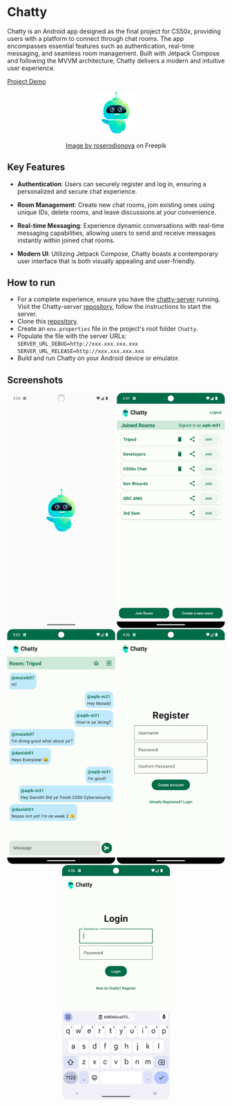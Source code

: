 # Chatty
Chatty is an Android app designed as the final project for CS50x, providing users with a platform to connect through chat rooms. The app encompasses essential features such as authentication, real-time messaging, and seamless room management. Built with Jetpack Compose and following the MVVM architecture, Chatty delivers a modern and intuitive user experience.

[Project Demo](https://youtu.be/PWJT77xy67c?si=JzBYxVbDB3jAFkF-)
<p style="text-align:center;"><img src="app\src\main\res\drawable-nodpi\chatty.png" width=100></p>
<p style="text-align:center;"><a href="https://www.freepik.com/free-vector/cute-bot-say-users-hello-chatbot-greets-online-consultation_4015765.htm#&position=0&from_view=author&uuid=cfb046d1-293f-4289-bde8-8e06133eb50f">Image by roserodionova</a> on Freepik</p>

## Key Features
- **Authentication**: Users can securely register and log in, ensuring a personalized and secure chat experience.

- **Room Management**: Create new chat rooms, join existing ones using unique IDs, delete rooms, and leave discussions at your convenience.

- **Real-time Messaging**: Experience dynamic conversations with real-time messaging capabilities, allowing users to send and receive messages instantly within joined chat rooms.

- **Modern UI**: Utilizing Jetpack Compose, Chatty boasts a contemporary user interface that is both visually appealing and user-friendly.

## How to run
- For a complete experience, ensure you have the [chatty-server](https://github.com/aqib-m31/chatty-server) running. Visit the Chatty-server [repository](https://github.com/aqib-m31/chatty-server), follow the instructions to start the server.
- Clone this [repository](https://github.com/aqib-m31/Chatty).
- Create an `env.properties` file in the project's root folder `Chatty`.
- Populate the file with the server URLs:
`SERVER_URL_DEBUG=http://xxx.xxx.xxx.xxx
SERVER_URL_RELEASE=http://xxx.xxx.xxx.xxx`
- Build and run Chatty on your Android device or emulator.

## Screenshots
<section style="text-align:center">
    <img src='screenshots/start.png?raw=true' alt='logo' width='250px' />
    <img src='screenshots/joined_rooms.png?raw=true' alt='joined_room' width='250px' />
    <img src='screenshots/chat.png?raw=true' alt='chat' width='250px' />
    <img src='screenshots/register.png?raw=true' alt='register' width='250px' />
    <img src='screenshots/login.png?raw=true' alt='login' width='250px' />
</section>

